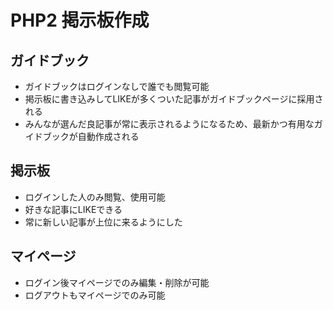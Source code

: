 # PHP2 掲示板作成
## ガイドブック
- ガイドブックはログインなしで誰でも閲覧可能
- 掲示板に書き込みしてLIKEが多くついた記事がガイドブックページに採用される
- みんなが選んだ良記事が常に表示されるようになるため、最新かつ有用なガイドブックが自動作成される
## 掲示板
- ログインした人のみ閲覧、使用可能
- 好きな記事にLIKEできる
- 常に新しい記事が上位に来るようにした
## マイページ
- ログイン後マイページでのみ編集・削除が可能
- ログアウトもマイページでのみ可能
